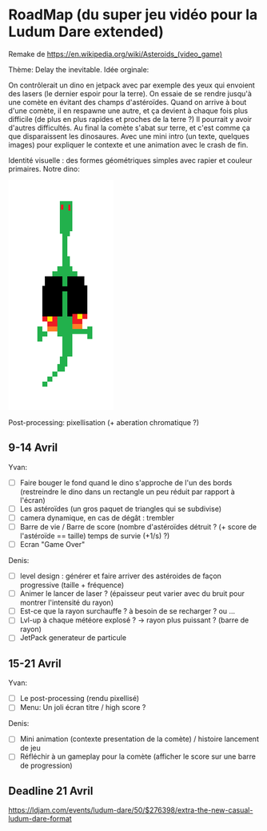 # RoadMap (du super jeu vidéo pour la Ludum Dare extended)

Remake de https://en.wikipedia.org/wiki/Asteroids_(video_game)

Thème: Delay the inevitable.
Idée orginale:

On contrôlerait un dino en jetpack avec par exemple des yeux qui envoient des lasers (le dernier espoir pour la terre).
On essaie de se rendre jusqu'à une comète en évitant des champs d'astéroïdes.
Quand on arrive à bout d'une comète, il en respawne une autre, et ça devient à chaque fois plus difficile (de plus en plus rapides et proches de la terre ?) Il pourrait y avoir d'autres difficultés.
Au final la comète s'abat sur terre, et c'est comme ça que disparaissent les dinosaures.
Avec une mini intro (un texte, quelques images) pour expliquer le contexte et une animation avec le crash de fin.

Identité visuelle : des formes géométriques simples avec rapier et couleur primaires.
Notre dino:

![rendu du dino](doc/dino.png)

Post-processing: pixellisation (+ aberation chromatique ?)

## 9-14 Avril

Yvan:

- [ ] Faire bouger le fond quand le dino s'approche de l'un des bords (restreindre le dino dans un rectangle un peu réduit par rapport à l'écran)
- [ ] Les astéroïdes (un gros paquet de triangles qui se subdivise)
- [ ] camera dynamique, en cas de dégât : trembler
- [ ] Barre de vie / Barre de score (nombre d'astéroïdes détruit ? (+ score de l'astéroïde == taille) temps de survie (+1/s) ?)
- [ ] Ecran "Game Over"

Denis:

- [ ] level design : générer et faire arriver des astéroides de façon progressive (taille + fréquence)
- [ ] Animer le lancer de laser ? (épaisseur peut varier avec du bruit pour montrer l'intensité du rayon)
- [ ] Est-ce que la rayon surchauffe ? à besoin de se recharger ? ou ...
- [ ] Lvl-up à chaque météore explosé ? -> rayon plus puissant ? (barre de rayon)
- [ ] JetPack generateur de particule

## 15-21 Avril

Yvan:

- [ ] Le post-processing (rendu pixellisé)
- [ ] Menu: Un joli écran titre / high score ?

Denis:

- [ ] Mini animation (contexte presentation de la comète) / histoire lancement de jeu
- [ ] Réfléchir à un gameplay pour la comète (afficher le score sur une barre de progression)

## Deadline 21 Avril

https://ldjam.com/events/ludum-dare/50/$276398/extra-the-new-casual-ludum-dare-format